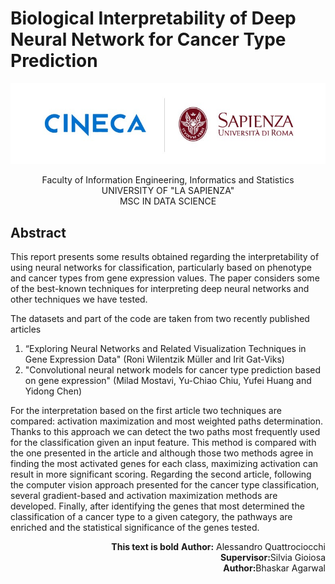 # Biological Interpretability of Deep Neural Network for Cancer Type Prediction

<p align="center">
  <img src="https://github.com/qtt-alessandro/INTERNSHIP-CINECA/blob/main/README_img/logo.jpeg" />
</p>

<p align="center">
Faculty of Information Engineering, Informatics and Statistics <br />
UNIVERSITY OF "LA SAPIENZA" <br />
MSC IN DATA SCIENCE <br />
</p>

## Abstract 
This report presents some results obtained regarding the interpretability of using neural
networks for classification, particularly based on phenotype and cancer types from
gene expression values. The paper considers some of the best-known techniques for interpreting
deep neural networks and other techniques we have tested.

The datasets and part of the code are taken from two recently published articles
1. “Exploring Neural Networks and Related Visualization Techniques in Gene Expression Data" (Roni Wilentzik Müller and Irit Gat-Viks)
2. "Convolutional neural network models for cancer type prediction based on gene expression" (Milad Mostavi, Yu-Chiao Chiu, Yufei Huang and Yidong Chen) 

For the interpretation based on the first article two techniques are
compared: activation maximization and most weighted paths determination.
Thanks to this approach we can detect the two paths most frequently used for the classification given an input feature.
This method is compared with the one presented in the article and although those two methods agree in finding the most
activated genes for each class, maximizing activation can result in more significant scoring.
Regarding the second article, following the computer vision approach presented for the cancer type classification,
several gradient-based and activation maximization methods are developed. 
Finally, after identifying the genes that most determined the classification of a cancer type to a given category, the pathways are enriched and the statistical significance of the genes tested.  




<p align="right">
<b>This text is bold</b>
<b>Author:</b> Alessandro Quattrociocchi <br />
 <b>Supervisor:</b>Silvia Gioiosa <br />
 <b>Author:</b>Bhaskar Agarwal<br />
</p>

